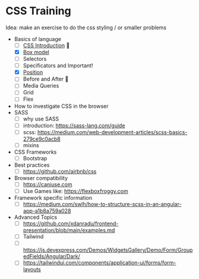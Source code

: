 # CSS Training

Idea: make an exercise to do the css styling / or smaller problems

- Basics of language
  - [ ] [CSS Introduction](https://github.com/msg-CareerPaths/css-training/blob/main/docs/introduction.md) :construction:
  - [x] [Box model](https://github.com/msg-CareerPaths/css-training/blob/main/docs/box-model.md)
  - [ ] Selectors
  - [ ] Specificators and Important!
  - [x] [Position](https://github.com/msg-CareerPaths/css-training/blob/main/docs/position.md)
  - [ ] Before and After :construction:
  - [ ] Media Queries
  - [ ] Grid
  - [ ] Flex
- How to investigate CSS in the browser
- SASS
  - [ ] why use SASS
  - [ ] introduction: https://sass-lang.com/guide
  - [ ] scss: https://medium.com/web-development-articles/scss-basics-279ce9c0acb8
  - [ ] mixins
- CSS Frameworks
  - [ ] Bootstrap
- Best practices
  - [ ] https://github.com/airbnb/css
- Browser compatibility
  - [ ] https://caniuse.com
  - [ ] Use Games like: https://flexboxfroggy.com
- Framework specific information
  - [ ] https://medium.com/swlh/how-to-structure-scss-in-an-angular-app-a1b8a759a028
  
- Advanced Topics
  - [ ] https://github.com/xdanradu/frontend-presentation/blob/main/examples.md
  - [ ] Tailwind
  - [ ] https://js.devexpress.com/Demos/WidgetsGallery/Demo/Form/GroupedFields/Angular/Dark/
  - [ ] https://tailwindui.com/components/application-ui/forms/form-layouts
